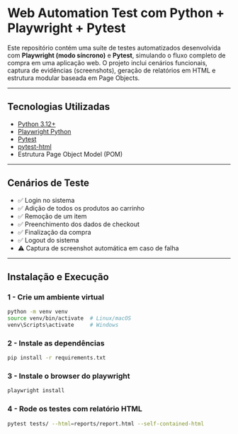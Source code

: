 #  Web Automation Test com Python + Playwright + Pytest

Este repositório contém uma suíte de testes automatizados desenvolvida com **Playwright (modo síncrono)** e **Pytest**, simulando o fluxo completo de compra em uma aplicação web. O projeto inclui cenários funcionais, captura de evidências (screenshots), geração de relatórios em HTML e estrutura modular baseada em Page Objects.

---

##  Tecnologias Utilizadas

- [Python 3.12+](https://www.python.org/)
- [Playwright Python](https://playwright.dev/python/)
- [Pytest](https://docs.pytest.org/)
- [pytest-html](https://pypi.org/project/pytest-html/)
- Estrutura Page Object Model (POM)

---

##  Cenários de Teste

- ✅ Login no sistema
- ✅ Adição de todos os produtos ao carrinho
- ✅ Remoção de um item
- ✅ Preenchimento dos dados de checkout
- ✅ Finalização da compra
- ✅ Logout do sistema
- ⚠️ Captura de screenshot automática em caso de falha

---

##  Instalação e Execução
### 1 - Crie um ambiente virtual

``` bash
python -m venv venv
source venv/bin/activate  # Linux/macOS
venv\Scripts\activate     # Windows
```
### 2 - Instale as dependências

``` bash
pip install -r requirements.txt
```
### 3 - Instale o browser do playwright

``` bash
playwright install
```
### 4 - Rode os testes com relatório HTML

``` bash
pytest tests/ --html=reports/report.html --self-contained-html
```